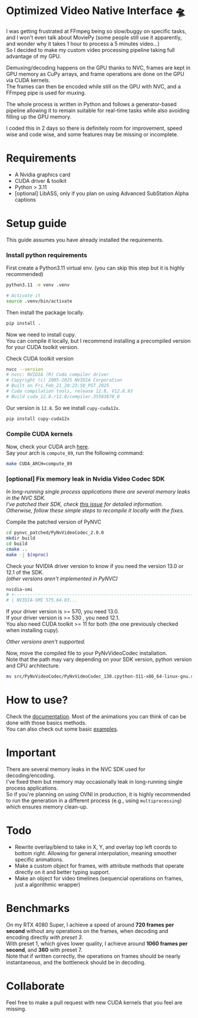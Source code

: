 # Optimized Video Native Interface 🛸
I was getting frustrated at FFmpeg being so slow/buggy on specific tasks, and I won't even talk about MoviePy (some people still use it apparently, and wonder why it takes 1 hour to process a 5 minutes video...)   
So I decided to make my custom video processing pipeline taking full advantage of my GPU.   

Demuxing/decoding happens on the GPU thanks to NVC, frames are kept in GPU memory as CuPy arrays, and frame operations are done on the GPU via CUDA kernels.   
The frames can then be encoded while still on the GPU with NVC, and a FFmpeg pipe is used for muxing.   

The whole process is written in Python and follows a generator-based pipeline allowing it to remain suitable for real-time tasks while also avoiding filling up the GPU memory.   

I coded this in 2 days so there is definitely room for improvement, speed wise and code wise, and some features may be missing or incomplete.   

# Requirements
- A Nvidia graphics card
- CUDA driver & toolkit
- Python > 3.11
- [optional] LibASS, only if you plan on using Advanced SubStation Alpha captions
    
# Setup guide
This guide assumes you have already installed the requirements.   

### Install python requirements

First create a Python3.11 virtual env. (you can skip this step but it is highly recommended)
```sh
python3.11 -m venv .venv

# Activate it
source .venv/bin/activate
```

Then install the package locally.
```sh
pip install .
```

Now we need to install cupy.   
You can compile it locally, but I recommend installing a precompiled version for your CUDA toolkit version.   

Check CUDA toolkit version
```sh
nvcc --version
# nvcc: NVIDIA (R) Cuda compiler driver
# Copyright (c) 2005-2025 NVIDIA Corporation
# Built on Fri_Feb_21_20:23:50_PST_2025
# Cuda compilation tools, release 12.8, V12.8.93
# Build cuda_12.8.r12.8/compiler.35583870_0
```

Our version is `12.8`. So we install `cupy-cuda12x`.
```sh
pip install cupy-cuda12x
```

### Compile CUDA kernels
Now, check your CUDA arch [here](https://developer.nvidia.com/cuda-gpus).   
Say your arch is `compute_89`, run the following command:
```sh
make CUDA_ARCH=compute_89
```

### [optional] Fix memory leak in Nvidia Video Codec SDK
*In long-running single process applications there are several memory leaks in the NVC SDK.*   
*I've patched their SDK, check [this issue](https://github.com/billythegoat356/OVNI/issues/1) for detailed information.*   
*Otherwise, follow these simple steps to recompile it locally with the fixes.*   

Compile the patched version of PyNVC
```sh
cd pynvc_patched/PyNvVideoCodec_2.0.0
mkdir build
cd build
cmake ..
make -j $(nproc)
```

Check your NVIDIA driver version to know if you need the version 13.0 or 12.1 of the SDK.   
*(other versions aren't implemented in PyNVC)*   
```sh
nvidia-smi
# +-----------------------------------------------------------------------------------------+
# | NVIDIA-SMI 575.64.03...
```
If your driver version is >= 570, you need 13.0.   
If your driver version is >= 530 , you need 12.1.   
You also need CUDA toolkit >= 11 for both (the one previously checked when installing cupy).   

*Other versions aren't supported.*   

Now, move the compiled file to your PyNvVideoCodec installation.   
Note that the path may vary depending on your SDK version, python version and CPU architecture.
```sh
mv src/PyNvVideoCodec/PyNvVideoCodec_130.cpython-311-x86_64-linux-gnu.so ../../../.venv/lib/python3.11/site-packages/PyNvVideoCodec
```

# How to use? 
Check the [documentation](docs.md). Most of the animations you can think of can be done with those basics methods.   
You can also check out some basic [examples](examples/scripts).   

# Important
There are several memory leaks in the NVC SDK used for decoding/encoding.   
I've fixed them but memory may occasionally leak in long-running single process applications.   
So if you're planning on using OVNI in production, it is highly recommended to run the generation in a different process (e.g., using `multiprocessing`) which ensures memory clean-up.   

# Todo
- Rewrite overlay/blend to take in X, Y, and overlay top left coords to bottom right. Allowing for general interpolation, meaning smoother specific animations.   
- Make a custom object for frames, with attribute methods that operate directly on it and better typing support.
- Make an object for video timelines (sequencial operations on frames, just a algorithmic wrapper)

# Benchmarks
On my RTX 4080 Super, I achieve a speed of around **720 frames per second** without any operations on the frames, when decoding and encoding directly *with preset 3*.   
With preset 1, which gives lower quality, I achieve around **1060 frames per second**, and **360** with preset 7.   
Note that if written correctly, the operations on frames should be nearly instantaneous, and the bottleneck should be in decoding.   

# Collaborate
Feel free to make a pull request with new CUDA kernels that you feel are missing.
